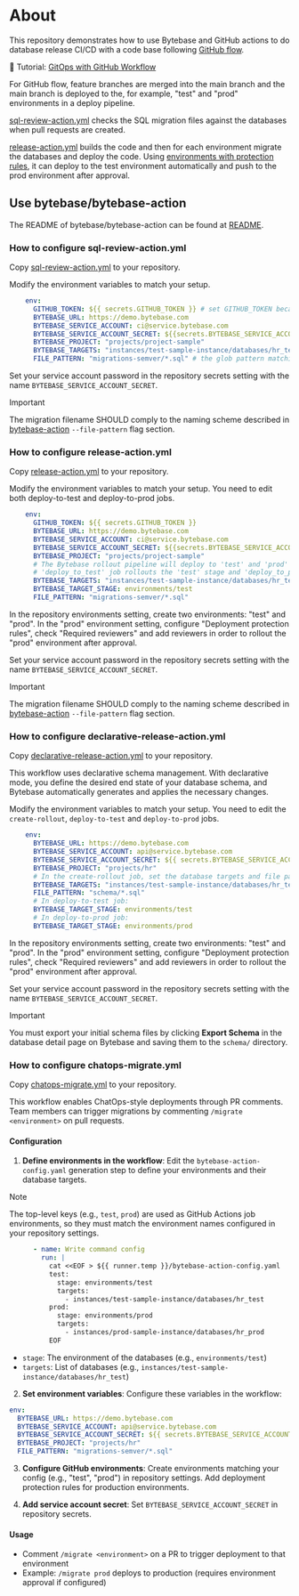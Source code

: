 # About

This repository demonstrates how to use Bytebase and GitHub actions to do database release CI/CD with a code base following [GitHub flow](https://docs.github.com/en/get-started/using-github/github-flow).

🔗 Tutorial: [GitOps with GitHub Workflow](https://docs.bytebase.com/tutorials/gitops-github-workflow)

For GitHub flow, feature branches are merged into the main branch and the main branch is deployed to the, for example, "test" and "prod" environments in a deploy pipeline.

[sql-review-action.yml](/.github/workflows/sql-review-action.yml) checks the SQL migration files against the databases when pull requests are created.

[release-action.yml](/.github/workflows/release-action.yml) builds the code and then for each environment migrate the databases and deploy the code. Using [environments with protection rules](https://docs.github.com/en/actions/managing-workflow-runs-and-deployments/managing-deployments/managing-environments-for-deployment#required-reviewers), it can deploy to the test environment automatically and push to the prod environment after approval.

## Use bytebase/bytebase-action

The README of bytebase/bytebase-action can be found at [README](https://github.com/bytebase/bytebase/blob/main/action/README.md).

### How to configure sql-review-action.yml

Copy [sql-review-action.yml](/.github/workflows/sql-review-action.yml) to your repository.

Modify the environment variables to match your setup.

```yml
    env:
      GITHUB_TOKEN: ${{ secrets.GITHUB_TOKEN }} # set GITHUB_TOKEN because the 'Check release' step needs it to comment the pull request with check results.
      BYTEBASE_URL: https://demo.bytebase.com
      BYTEBASE_SERVICE_ACCOUNT: ci@service.bytebase.com
      BYTEBASE_SERVICE_ACCOUNT_SECRET: ${{secrets.BYTEBASE_SERVICE_ACCOUNT_SECRET}}
      BYTEBASE_PROJECT: "projects/project-sample"
      BYTEBASE_TARGETS: "instances/test-sample-instance/databases/hr_test" # the database targets to check against.
      FILE_PATTERN: "migrations-semver/*.sql" # the glob pattern matching the migration files.
```

Set your service account password in the repository secrets setting with the name `BYTEBASE_SERVICE_ACCOUNT_SECRET`.

> [!IMPORTANT]
> The migration filename SHOULD comply to the naming scheme described in [bytebase-action](https://github.com/bytebase/bytebase/tree/main/action#global-flags) `--file-pattern` flag section.

### How to configure release-action.yml

Copy [release-action.yml](/.github/workflows/release-action.yml) to your repository.

Modify the environment variables to match your setup.
You need to edit both deploy-to-test and deploy-to-prod jobs.

```yml
    env:
      GITHUB_TOKEN: ${{ secrets.GITHUB_TOKEN }}
      BYTEBASE_URL: https://demo.bytebase.com
      BYTEBASE_SERVICE_ACCOUNT: ci@service.bytebase.com
      BYTEBASE_SERVICE_ACCOUNT_SECRET: ${{secrets.BYTEBASE_SERVICE_ACCOUNT_SECRET}}
      BYTEBASE_PROJECT: "projects/project-sample"
      # The Bytebase rollout pipeline will deploy to 'test' and 'prod' environments.
      # 'deploy_to_test' job rollouts the 'test' stage and 'deploy_to_prod' job rollouts the 'prod' stage.
      BYTEBASE_TARGETS: "instances/test-sample-instance/databases/hr_test,instances/prod-sample-instance/databases/hr_prod"
      BYTEBASE_TARGET_STAGE: environments/test
      FILE_PATTERN: "migrations-semver/*.sql"
```

In the repository environments setting, create two environments: "test" and "prod". In the "prod" environment setting, configure "Deployment protection rules", check "Required reviewers" and add reviewers in order to rollout the "prod" environment after approval.

Set your service account password in the repository secrets setting with the name `BYTEBASE_SERVICE_ACCOUNT_SECRET`.

> [!IMPORTANT]
> The migration filename SHOULD comply to the naming scheme described in [bytebase-action](https://github.com/bytebase/bytebase/tree/main/action#global-flags) `--file-pattern` flag section.

### How to configure declarative-release-action.yml

Copy [declarative-release-action.yml](/.github/workflows/declarative-release-action.yml) to your repository.

This workflow uses declarative schema management. With declarative mode, you define the desired end state of your database schema, and Bytebase automatically generates and applies the necessary changes.

Modify the environment variables to match your setup.
You need to edit the `create-rollout`, `deploy-to-test` and `deploy-to-prod` jobs.

```yml
    env:
      BYTEBASE_URL: https://demo.bytebase.com
      BYTEBASE_SERVICE_ACCOUNT: api@service.bytebase.com
      BYTEBASE_SERVICE_ACCOUNT_SECRET: ${{ secrets.BYTEBASE_SERVICE_ACCOUNT_SECRET }}
      BYTEBASE_PROJECT: "projects/hr"
      # In the create-rollout job, set the database targets and file pattern
      BYTEBASE_TARGETS: "instances/test-sample-instance/databases/hr_test,instances/prod-sample-instance/databases/hr_prod"
      FILE_PATTERN: "schema/*.sql"
      # In deploy-to-test job:
      BYTEBASE_TARGET_STAGE: environments/test
      # In deploy-to-prod job:
      BYTEBASE_TARGET_STAGE: environments/prod
```

In the repository environments setting, create two environments: "test" and "prod". In the "prod" environment setting, configure "Deployment protection rules", check "Required reviewers" and add reviewers in order to rollout the "prod" environment after approval.

Set your service account password in the repository secrets setting with the name `BYTEBASE_SERVICE_ACCOUNT_SECRET`.

> [!IMPORTANT]
> You must export your initial schema files by clicking **Export Schema** in the database detail page on Bytebase and saving them to the `schema/` directory.

### How to configure chatops-migrate.yml

Copy [chatops-migrate.yml](/.github/workflows/chatops-migrate.yml) to your repository.

This workflow enables ChatOps-style deployments through PR comments. Team members can trigger migrations by commenting `/migrate <environment>` on pull requests.

#### Configuration

1. **Define environments in the workflow**: Edit the `bytebase-action-config.yaml` generation step to define your environments and their database targets.

> [!NOTE]
> The top-level keys (e.g., `test`, `prod`) are used as GitHub Actions job environments, so they must match the environment names configured in your repository settings.


```yml
      - name: Write command config
        run: |
          cat <<EOF > ${{ runner.temp }}/bytebase-action-config.yaml
          test:
            stage: environments/test
            targets:
              - instances/test-sample-instance/databases/hr_test
          prod:
            stage: environments/prod
            targets:
              - instances/prod-sample-instance/databases/hr_prod
          EOF
```

- `stage`: The environment of the databases (e.g., `environments/test`)
- `targets`: List of databases (e.g., `instances/test-sample-instance/databases/hr_test`)

2. **Set environment variables**: Configure these variables in the workflow:

```yml
env:
  BYTEBASE_URL: https://demo.bytebase.com
  BYTEBASE_SERVICE_ACCOUNT: api@service.bytebase.com
  BYTEBASE_SERVICE_ACCOUNT_SECRET: ${{ secrets.BYTEBASE_SERVICE_ACCOUNT_SECRET }}
  BYTEBASE_PROJECT: "projects/hr"
  FILE_PATTERN: "migrations-semver/*.sql"
```

3. **Configure GitHub environments**: Create environments matching your config (e.g., "test", "prod") in repository settings. Add deployment protection rules for production environments.

4. **Add service account secret**: Set `BYTEBASE_SERVICE_ACCOUNT_SECRET` in repository secrets.

#### Usage

- Comment `/migrate <environment>` on a PR to trigger deployment to that environment
- Example: `/migrate prod` deploys to production (requires environment approval if configured)
